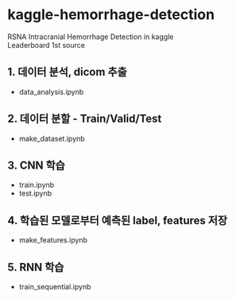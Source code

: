 # kaggle-hemorrhage-detection
RSNA Intracranial Hemorrhage Detection in kaggle<br>
Leaderboard 1st source

## 1. 데이터 분석, dicom 추출
* data_analysis.ipynb

## 2. 데이터 분할 - Train/Valid/Test
* make_dataset.ipynb

## 3. CNN 학습
* train.ipynb
* test.ipynb

## 4. 학습된 모델로부터 예측된 label, features 저장
* make_features.ipynb

## 5. RNN 학습
* train_sequential.ipynb
